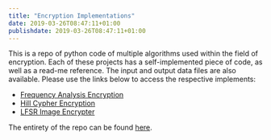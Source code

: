 ```yaml
---
title: "Encryption Implementations"
date: 2019-03-26T08:47:11+01:00
publishdate: 2019-03-26T08:47:11+01:00
---
```


This is a repo of python code of multiple algorithms used within the field of encryption. Each of these projects has a self-implemented piece of code, as well as a read-me reference. The input and output data files are also available. Please use the links below to access the respective implements:

- [Frequency Analysis Encryption](https://github.com/pennatia/Encryption_Algos/tree/master/Frequency%20Analysis)
- [Hill Cypher Encryption](https://github.com/pennatia/Encryption_Algos/tree/master/Hill%20Cypher)
- [LFSR Image Encrypter](https://github.com/pennatia/Encryption_Algos/tree/master/LFSR%20Image%20Encrypter)

The entirety of the repo can be found [here](https://github.com/pennatia/Encryption_Algos).
